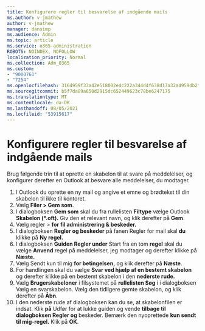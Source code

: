 ```yaml
---
title: Konfigurere regler til besvarelse af indgående mails
ms.author: v-jmathew
author: v-jmathew
manager: dansimp
ms.audience: Admin
ms.topic: article
ms.service: o365-administration
ROBOTS: NOINDEX, NOFOLLOW
localization_priority: Normal
ms.collection: Adm_O365
ms.custom:
- "9000761"
- "7254"
ms.openlocfilehash: 3164959f33a42e518002e4c222a344d4f638d17a32a4959db2f903ce5cb14d81
ms.sourcegitcommit: b5f7da89a650d2915dc652449623c78be6247175
ms.translationtype: MT
ms.contentlocale: da-DK
ms.lasthandoff: 08/05/2021
ms.locfileid: "53915617"
---
```

# <a name="set-up-rules-to-reply-to-incoming-emails"></a>Konfigurere regler til besvarelse af indgående mails

Brug følgende trin til at oprette en skabelon til at svare på meddelelser, og konfigurer derefter en Outlook at besvare alle meddelelser, du modtager.

1. I Outlook du oprette en ny mail og angive et emne og brødtekst til din skabelon til ikke til kontoret.
2. Vælg **Filer > Gem som**.
3. I dialogboksen **Gem som** skal du fra rullelisten **Filtype** vælge Outlook **Skabelon (*.oft).** Giv den et relevant navn, og klik derefter på **Gem**.
4. Vælg regler  >  **for fil administrering & beskeder.**
5. I dialogboksen **Regler og beskeder** på fanen Regler for mail skal **du** klikke på **Ny regel.**
6. I dialogboksen **Guiden Regler under** Start fra en tom **regel** skal du vælge **Anvend** regel på meddelelser, jeg modtager og derefter klikke på **Næste.**
7. Vælg Sendt kun til mig **for betingelsen,** og klik derefter på **Næste**.
8. For handlingen skal du vælge **Svar ved hjælp af en bestemt skabelon** og derefter klikke på en bestemt skabelon i den **nederste rude.**
9. Vælg **Brugerskabeloner** i filsystemet på **rullelisten Søg** i i dialogboksen Vælg en svarskabelon.  Vælg den tidligere gemte skabelon, og klik derefter på **Åbn**.
10. I den nederste rude af dialogboksen kan du se, at skabelonfilen er indsat. Klik **på** Udfør for at lukke guiden og vende **tilbage til dialogboksen Regler og** beskeder. Bemærk den nyoprettede **kun sendt til mig-regel.** Klik på **OK**.
